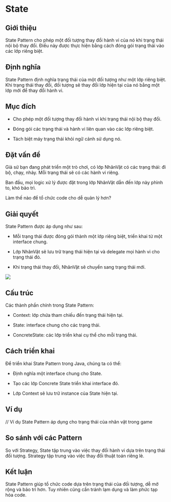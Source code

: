 # State

## Giới thiệu

State Pattern cho phép một đối tượng thay đổi hành vi của nó khi trạng thái nội bộ thay đổi. Điều này được thực hiện bằng cách đóng gói trạng thái vào các lớp riêng biệt.

## Định nghĩa

State Pattern định nghĩa trạng thái của một đối tượng như một lớp riêng biệt. Khi trạng thái thay đổi, đối tượng sẽ thay đổi lớp hiện tại của nó bằng một lớp mới để thay đổi hành vi.

## Mục đích

- Cho phép một đối tượng thay đổi hành vi khi trạng thái nội bộ thay đổi.

- Đóng gói các trạng thái và hành vi liên quan vào các lớp riêng biệt.

- Tách biệt máy trạng thái khỏi ngữ cảnh sử dụng nó.

## Đặt vấn đề

Giả sử bạn đang phát triển một trò chơi, có lớp NhânVật có các trạng thái: đi bộ, chạy, nhảy. Mỗi trạng thái sẽ có các hành vi riêng.

Ban đầu, mọi logic xử lý được đặt trong lớp NhânVật dẫn đến lớp này phình to, khó bảo trì.

Làm thế nào để tổ chức code cho dễ quản lý hơn?

## Giải quyết

State Pattern được áp dụng như sau:

- Mỗi trạng thái được đóng gói thành một lớp riêng biệt, triển khai từ một interface chung.

- Lớp NhânVật sẽ lưu trữ trạng thái hiện tại và delegate mọi hành vi cho trạng thái đó.

- Khi trạng thái thay đổi, NhânVật sẽ chuyển sang trạng thái mới.

![](https://refactoring.guru/images/patterns/diagrams/state/structure.png)

## Cấu trúc

Các thành phần chính trong State Pattern:

- Context: lớp chứa tham chiếu đến trạng thái hiện tại.

- State: interface chung cho các trạng thái.

- ConcreteState: các lớp triển khai cụ thể cho mỗi trạng thái.

## Cách triển khai

Để triển khai State Pattern trong Java, chúng ta có thể:

- Định nghĩa một interface chung cho State.

- Tạo các lớp Concrete State triển khai interface đó.

- Lớp Context sẽ lưu trữ instance của State hiện tại.

## Ví dụ

// Ví dụ State Pattern áp dụng cho trạng thái của nhân vật trong game

## So sánh với các Pattern

So với Strategy, State tập trung vào việc thay đổi hành vi dựa trên trạng thái đối tượng. Strategy tập trung vào việc thay đổi thuật toán riêng lẻ.

## Kết luận

State Pattern giúp tổ chức code dựa trên trạng thái của đối tượng, dễ mở rộng và bảo trì hơn. Tuy nhiên cũng cần tránh lạm dụng và làm phức tạp hóa code.